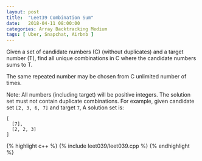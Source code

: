 ```yaml
---
layout: post
title:  "Leet39 Combination Sum"	
date:   2018-04-11 08:00:00
categories: Array Backtracking Medium
tags: [ Uber, Snapchat, Airbnb ]
---
```


Given a set of candidate numbers (C) (without duplicates) and a target number (T), find all unique combinations in C where the candidate numbers sums to T.

The same repeated number may be chosen from C unlimited number of times.

Note:
All numbers (including target) will be positive integers.
The solution set must not contain duplicate combinations.
For example, given candidate set `[2, 3, 6, 7]` and target `7`, 
A solution set is: 
```
[
  [7],
  [2, 2, 3]
]
```

{% highlight c++ %}
{% include leet039/leet039.cpp %}
{% endhighlight %}

